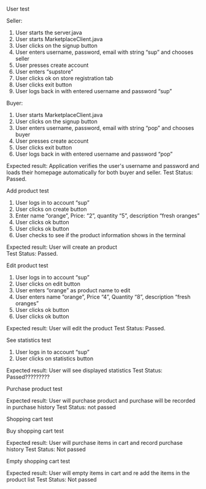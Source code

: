 User test

Seller:
1. User starts the server.java
2. User starts MarketplaceClient.java
3. User clicks on the signup button
4. User enters username, password, email with string “sup” and chooses seller
5. User presses create account
6. User enters “supstore”
7. User clicks ok on store registration tab
8. User clicks exit button
9. User logs back in with entered username and password “sup”

Buyer:
1. User starts MarketplaceClient.java
2. User clicks on the signup button
3. User enters username, password, email with string “pop” and chooses buyer
4. User presses create account
5. User clicks exit button
6. User logs back in with entered username and password “pop”

Expected result: Application verifies the user's username and password and loads their homepage automatically for both buyer and seller. 
Test Status: Passed. 


Add product test

1. User logs in to account “sup”
2. User clicks on create button
3. Enter name “orange”, Price: “2”, quantity “5”, description “fresh oranges”
4. User clicks ok button
5. User clicks ok button
6. User checks to see if the product information shows in the terminal

Expected result: User will create an product  
Test Status: Passed. 


Edit product test

1. User logs in to account “sup”
2. User clicks on edit button
3. User enters “orange” as product name to edit
4. User enters name “orange”, Price “4”, Quantity “8”, description “fresh oranges”
5. User clicks ok button
6. User clicks ok button

Expected result: User will edit the product
Test Status: Passed.

See statistics test

1. User logs in to account “sup”
2. User clicks on statistics button

Expected result: User will see displayed statistics
Test Status: Passed?????????

Purchase product test

Expected result: User will purchase product and purchase will be recorded in purchase history
Test Status: not passed

Shopping cart test

Buy shopping cart test

Expected result: User will purchase items in cart and record purchase history
Test Status: Not passed

Empty shopping cart test

Expected result: User will empty items in cart and re add the items in the product list
Test Status: Not passed
